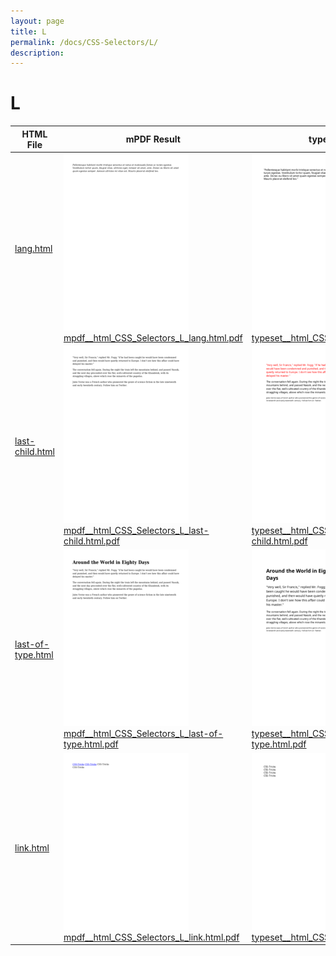 ```yaml
---
layout: page
title: L
permalink: /docs/CSS-Selectors/L/
description: 
---
```


# L
| HTML File | mPDF Result | typeset.sh Result | PDFreactor Result |
| ------------- | ------------- | ------------- | ------------- |
| [lang.html](/html/CSS%20Selectors/L/lang.html) | ![](mpdf__html_CSS_Selectors_L_lang.html.png) [mpdf__html_CSS_Selectors_L_lang.html.pdf](mpdf__html_CSS_Selectors_L_lang.html.pdf) | ![](typeset__html_CSS_Selectors_L_lang.html.png) [typeset__html_CSS_Selectors_L_lang.html.pdf](typeset__html_CSS_Selectors_L_lang.html.pdf) | ![](pdfreactor__html_CSS_Selectors_L_lang.html.png) [pdfreactor__html_CSS_Selectors_L_lang.html.pdf](pdfreactor__html_CSS_Selectors_L_lang.html.pdf) |
| [last-child.html](/html/CSS%20Selectors/L/last-child.html) | ![](mpdf__html_CSS_Selectors_L_last-child.html.png) [mpdf__html_CSS_Selectors_L_last-child.html.pdf](mpdf__html_CSS_Selectors_L_last-child.html.pdf) | ![](typeset__html_CSS_Selectors_L_last-child.html.png) [typeset__html_CSS_Selectors_L_last-child.html.pdf](typeset__html_CSS_Selectors_L_last-child.html.pdf) | ![](pdfreactor__html_CSS_Selectors_L_last-child.html.png) [pdfreactor__html_CSS_Selectors_L_last-child.html.pdf](pdfreactor__html_CSS_Selectors_L_last-child.html.pdf) |
| [last-of-type.html](/html/CSS%20Selectors/L/last-of-type.html) | ![](mpdf__html_CSS_Selectors_L_last-of-type.html.png) [mpdf__html_CSS_Selectors_L_last-of-type.html.pdf](mpdf__html_CSS_Selectors_L_last-of-type.html.pdf) | ![](typeset__html_CSS_Selectors_L_last-of-type.html.png) [typeset__html_CSS_Selectors_L_last-of-type.html.pdf](typeset__html_CSS_Selectors_L_last-of-type.html.pdf) | ![](pdfreactor__html_CSS_Selectors_L_last-of-type.html.png) [pdfreactor__html_CSS_Selectors_L_last-of-type.html.pdf](pdfreactor__html_CSS_Selectors_L_last-of-type.html.pdf) |
| [link.html](/html/CSS%20Selectors/L/link.html) | ![](mpdf__html_CSS_Selectors_L_link.html.png) [mpdf__html_CSS_Selectors_L_link.html.pdf](mpdf__html_CSS_Selectors_L_link.html.pdf) | ![](typeset__html_CSS_Selectors_L_link.html.png) [typeset__html_CSS_Selectors_L_link.html.pdf](typeset__html_CSS_Selectors_L_link.html.pdf) | ![](pdfreactor__html_CSS_Selectors_L_link.html.png) [pdfreactor__html_CSS_Selectors_L_link.html.pdf](pdfreactor__html_CSS_Selectors_L_link.html.pdf) |
